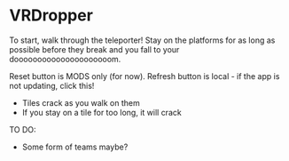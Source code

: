 # VRDropper

To start, walk through the teleporter!
Stay on the platforms for as long as possible before they break and you fall to your dooooooooooooooooooooom.

Reset button is MODS only (for now).
Refresh button is local - if the app is not updating, click this!

- Tiles crack as you walk on them
- If you stay on a tile for too long, it will crack

TO DO:
 - Some form of teams maybe?
 
 
